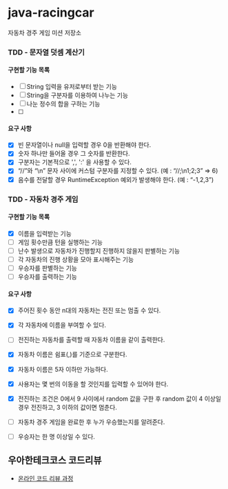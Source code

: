 # java-racingcar
자동차 경주 게임 미션 저장소

### TDD - 문자열 덧셈 계산기
#### 구현할 기능 목록
* [ ] String 입력을 유저로부터 받는 기능
* [ ] String을 구분자를 이용하여 나누는 기능
* [ ] 나눈 정수의 합을 구하는 기능
* [ ] 

#### 요구 사항
* [x] 빈 문자열이나 null을 입력할 경우 0을 반환해야 한다.
* [x] 숫자 하나만 들어올 경우 그 숫자를 반환한다.
* [x] 구분자는 기본적으로 ',', ':' 을 사용할 수 있다.
* [x]  “//”와 “\n” 문자 사이에 커스텀 구분자를 지정할 수 있다. (예 : “//;\n1;2;3” => 6)
* [x] 음수를 전달할 경우 RuntimeException 예외가 발생해야 한다. (예 : “-1,2,3”)

### TDD - 자동차 경주 게임
#### 구현할 기능 목록
* [x] 이름을 입력받는 기능
* [ ] 게임 횟수만큼 턴을 실행하는 기능
* [ ] 난수 발생으로 자동차가 진행할지 진행하지 않을지 판별하는 기능
* [ ] 각 자동차의 진행 상황을 모아 표시해주는 기능
* [ ] 우승자를 판별하는 기능 
* [ ] 우승자를 출력하는 기능

#### 요구 사항
* [x] 주어진 횟수 동안 n대의 자동차는 전진 또는 멈출 수 있다.
* [x] 각 자동차에 이름을 부여할 수 있다. 
* [ ] 전진하는 자동차를 출력할 때 자동차 이름을 같이 출력한다.
* [x] 자동차 이름은 쉼표(,)를 기준으로 구분한다.
* [x] 자동차 이름은 5자 이하만 가능하다.
* [x] 사용자는 몇 번의 이동을 할 것인지를 입력할 수 있어야 한다.
* [x] 전진하는 조건은 0에서 9 사이에서 random 값을 구한 후 random 값이 4 이상일 경우 전진하고, 3 이하의 값이면 멈춘다.
* [ ] 자동차 경주 게임을 완료한 후 누가 우승했는지를 알려준다.
* [ ] 우승자는 한 명 이상일 수 있다.


## 우아한테크코스 코드리뷰
* [온라인 코드 리뷰 과정](https://github.com/woowacourse/woowacourse-docs/blob/master/maincourse/README.md)